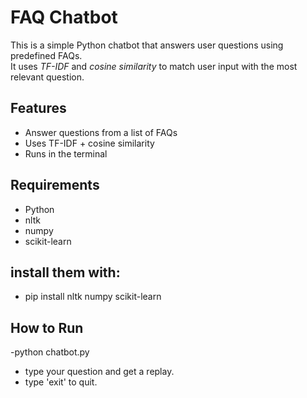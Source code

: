 #  FAQ Chatbot

This is a simple Python chatbot that answers user questions using predefined FAQs.  
It uses *TF-IDF* and *cosine similarity* to match user input with the most relevant question.

##  Features
- Answer questions from a list of FAQs
- Uses TF-IDF + cosine similarity
- Runs in the terminal

##  Requirements
- Python
- nltk
- numpy
- scikit-learn
## install them with:
 - pip install nltk numpy scikit-learn
## How to Run
-python chatbot.py
- type your question and get a replay.
- type 'exit' to quit.
  
